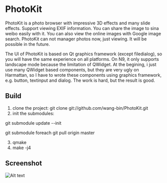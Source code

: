 PhotoKit
==============

PhotoKit is a photo browser with impressive 3D effects and many slide effects. Support viewing EXIF information.
You can share the image to sina weibo easily with it.
You can also view the online images with Google image search.
PhotoKit can not manager photos now, just viewing. It will be possible in the future.


The UI of PhotoKit is based on Qt graphics framework (except filedialog), so you will have the same experience on all platforms. On N9, it only supports landscape mode because the limitation of QWidget. At the begining, i just use many QWidget based components, but they are very ugly on Harmattan, so I have to wrote these components using graphics framework, e.g. button, textinput and dialog. The work is hard, but the result is good.

Build
------
1. clone the project: git clone git://github.com/wang-bin/PhotoKit.git
2. init the submodules:

  git submodule update --init
  
  git  submodule foreach git pull origin master
  
3. qmake
4. make -j4


Screenshot
-------

![Alt text](https://github.com/wang-bin/PhotoKit/raw/master/screenshot/Screenshot-854x480.png "desktop version")
